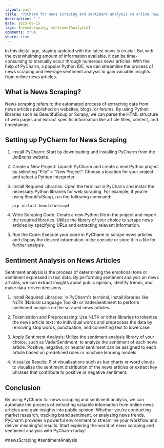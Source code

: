 ```yaml
---
layout: post
title: "PyCharm for news scraping and sentiment analysis on online news articles"
description: " "
date: 2023-09-15
tags: [newsScraping, sentimentAnalysis]
comments: true
share: true
---
```


In this digital age, staying updated with the latest news is crucial. But with the overwhelming amount of information available, it can be time-consuming to manually scour through numerous news articles. With the help of PyCharm, a popular Python IDE, we can streamline the process of news scraping and leverage sentiment analysis to gain valuable insights from online news articles.

## What is News Scraping?

News scraping refers to the automated process of extracting data from news articles published on websites, blogs, or forums. By using Python libraries such as BeautifulSoup or Scrapy, we can parse the HTML structure of web pages and extract specific information like article titles, content, and timestamps.

## Setting up PyCharm for News Scraping

1. Install PyCharm: Start by downloading and installing PyCharm from the JetBrains website.

2. Create a New Project: Launch PyCharm and create a new Python project by selecting "File" > "New Project". Choose a location for your project and select a Python interpreter.

3. Install Required Libraries: Open the terminal in PyCharm and install the necessary Python libraries for web scraping. For example, if you're using BeautifulSoup, run the following command:
   
   ```python
   pip install beautifulsoup4
   ```

4. Write Scraping Code: Create a new Python file in the project and import the required libraries. Utilize the library of your choice to scrape news articles by specifying URLs and extracting relevant information.

5. Run the Code: Execute your code in PyCharm to scrape news articles and display the desired information in the console or store it in a file for further analysis.

## Sentiment Analysis on News Articles

Sentiment analysis is the process of determining the emotional tone or sentiment expressed in text data. By performing sentiment analysis on news articles, we can extract insights about public opinion, identify trends, and make data-driven decisions.

1. Install Required Libraries: In PyCharm's terminal, install libraries like NLTK (Natural Language Toolkit) or VaderSentiment to perform sentiment analysis on the scraped news articles.

2. Tokenization and Preprocessing: Use NLTK or other libraries to tokenize the news article text into individual words and preprocess the data by removing stop words, punctuation, and converting text to lowercase.

3. Apply Sentiment Analysis: Utilize the sentiment analysis library of your choice, such as VaderSentiment, to analyze the sentiment of each news article. Positive, negative, or neutral sentiment can be assigned to each article based on predefined rules or machine learning models.

4. Visualize Results: Plot visualizations such as bar charts or word clouds to visualize the sentiment distribution of the news articles or extract key phrases that contribute to positive or negative sentiment.

## Conclusion

By using PyCharm for news scraping and sentiment analysis, we can automate the process of extracting valuable information from online news articles and gain insights into public opinion. Whether you're conducting market research, tracking brand sentiment, or analyzing news trends, PyCharm provides a powerful environment to streamline your workflow and deliver meaningful results. Start exploring the world of news scraping and sentiment analysis with PyCharm today!

#newsScraping #sentimentAnalysis